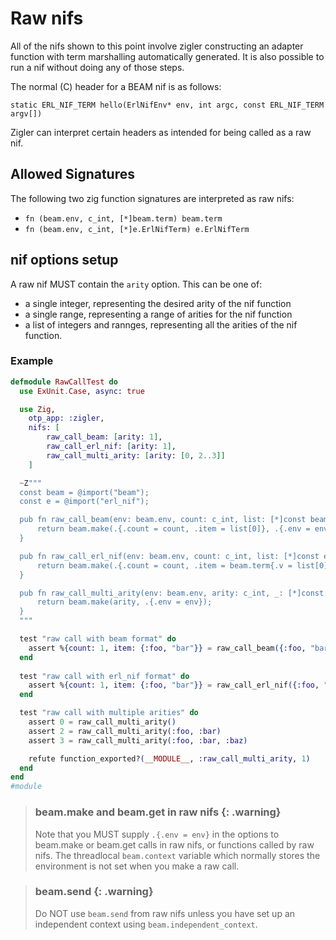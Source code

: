 # Raw nifs

All of the nifs shown to this point involve zigler constructing an adapter function with term
marshalling automatically generated. It is also possible to run a nif without doing any of those
steps.

The normal (C) header for a BEAM nif is as follows:

`static ERL_NIF_TERM hello(ErlNifEnv* env, int argc, const ERL_NIF_TERM argv[])`

Zigler can interpret certain headers as intended for being called as a raw nif.

## Allowed Signatures

The following two zig function signatures are interpreted as raw nifs:

- `fn (beam.env, c_int, [*]beam.term) beam.term`
- `fn (beam.env, c_int, [*]e.ErlNifTerm) e.ErlNifTerm`

## nif options setup

A raw nif MUST contain the `arity` option. This can be one of:

- a single integer, representing the desired arity of the nif function
- a single range, representing a range of arities for the nif function
- a list of integers and rannges, representing all the arities of the nif function.

### Example

```elixir
defmodule RawCallTest do
  use ExUnit.Case, async: true

  use Zig, 
    otp_app: :zigler,
    nifs: [
        raw_call_beam: [arity: 1],
        raw_call_erl_nif: [arity: 1],
        raw_call_multi_arity: [arity: [0, 2..3]]
    ]

  ~Z"""
  const beam = @import("beam");
  const e = @import("erl_nif");

  pub fn raw_call_beam(env: beam.env, count: c_int, list: [*]const beam.term) beam.term {
      return beam.make(.{.count = count, .item = list[0]}, .{.env = env});
  }

  pub fn raw_call_erl_nif(env: beam.env, count: c_int, list: [*]const e.ErlNifTerm) e.ErlNifTerm {
      return beam.make(.{.count = count, .item = beam.term{.v = list[0]}}, .{.env = env}).v;
  }

  pub fn raw_call_multi_arity(env: beam.env, arity: c_int, _: [*]const beam.term) beam.term {
      return beam.make(arity, .{.env = env});
  }
  """

  test "raw call with beam format" do
    assert %{count: 1, item: {:foo, "bar"}} = raw_call_beam({:foo, "bar"})
  end
  
  test "raw call with erl_nif format" do
    assert %{count: 1, item: {:foo, "bar"}} = raw_call_erl_nif({:foo, "bar"})
  end

  test "raw call with multiple arities" do
    assert 0 = raw_call_multi_arity()
    assert 2 = raw_call_multi_arity(:foo, :bar)
    assert 3 = raw_call_multi_arity(:foo, :bar, :baz)

    refute function_exported?(__MODULE__, :raw_call_multi_arity, 1)
  end
end
#module
```

> ### beam.make and beam.get in raw nifs {: .warning}
>
> Note that you MUST supply `.{.env = env}` in the options to beam.make or beam.get calls in raw nifs,
> or functions called by raw nifs. The threadlocal `beam.context` variable which normally stores the
> environment is not set when you make a raw call.

> ### beam.send {: .warning}
>
> Do NOT use `beam.send` from raw nifs unless you have set up an independent context using `beam.independent_context`.